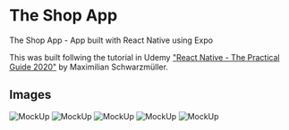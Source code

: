 # The Shop App
The Shop App - App built with React Native using Expo

This was built follwing the tutorial in Udemy <a href="https://www.udemy.com/course/react-native-the-practical-guide/">"React Native - The Practical Guide 2020"</a> by Maximilian Schwarzmüller.

## Images
![MockUp](https://github.com/DiogoCastroSilva/plan-meal/blob/master/home-page-products.png)
![MockUp](https://github.com/DiogoCastroSilva/plan-meal/blob/master/orders.png)
![MockUp](https://github.com/DiogoCastroSilva/plan-meal/blob/master/cart.png)
![MockUp](https://github.com/DiogoCastroSilva/plan-meal/blob/master/login.png)
![MockUp](https://github.com/DiogoCastroSilva/plan-meal/blob/master/side-drawer.png)